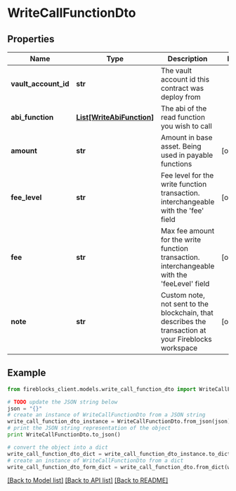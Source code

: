 # WriteCallFunctionDto


## Properties

Name | Type | Description | Notes
------------ | ------------- | ------------- | -------------
**vault_account_id** | **str** | The vault account id this contract was deploy from | 
**abi_function** | [**List[WriteAbiFunction]**](WriteAbiFunction.md) | The abi of the read function you wish to call | 
**amount** | **str** | Amount in base asset. Being used in payable functions | [optional] 
**fee_level** | **str** | Fee level for the write function transaction. interchangeable with the &#39;fee&#39; field | [optional] 
**fee** | **str** | Max fee amount for the write function transaction. interchangeable with the &#39;feeLevel&#39; field | [optional] 
**note** | **str** | Custom note, not sent to the blockchain, that describes the transaction at your Fireblocks workspace | [optional] 

## Example

```python
from fireblocks_client.models.write_call_function_dto import WriteCallFunctionDto

# TODO update the JSON string below
json = "{}"
# create an instance of WriteCallFunctionDto from a JSON string
write_call_function_dto_instance = WriteCallFunctionDto.from_json(json)
# print the JSON string representation of the object
print WriteCallFunctionDto.to_json()

# convert the object into a dict
write_call_function_dto_dict = write_call_function_dto_instance.to_dict()
# create an instance of WriteCallFunctionDto from a dict
write_call_function_dto_form_dict = write_call_function_dto.from_dict(write_call_function_dto_dict)
```
[[Back to Model list]](../README.md#documentation-for-models) [[Back to API list]](../README.md#documentation-for-api-endpoints) [[Back to README]](../README.md)



